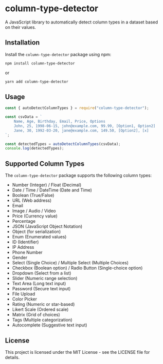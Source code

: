 # column-type-detector

A JavaScript library to automatically detect column types in a dataset based on their values.

## Installation

Install the `column-type-detector` package using npm:

```sh
npm install column-type-detector
```

or

```sh
yarn add column-type-detector

```

## Usage

```js
const { autoDetectColumnTypes } = require("column-type-detector");

const csvData = `
    Name, Age, Birthday, Email, Price, Options
    John, 25, 1998-06-15, john@example.com, 99.99, [Option1, Option2]
    Jane, 30, 1992-03-20, jane@example.com, 149.50, [Option2], [x]
`;

const detectedTypes = autoDetectColumnTypes(csvData);
console.log(detectedTypes);
```

## Supported Column Types

The `column-type-detector` package supports the following column types:

- Number (Integer) / Float (Decimal)
- Date / Time / DateTime (Date and Time)
- Boolean (True/False)
- URL (Web address)
- Email
- Image / Audio / Video
- Price (Currency value)
- Percentage
- JSON (JavaScript Object Notation)
- Object (for serialization)
- Enum (Enumerated values)
- ID (Identifier)
- IP Address
- Phone Number
- Gender
- Select (Single Choice) / Multiple Select (Multiple Choices)
- Checkbox (Boolean option) / Radio Button (Single-choice option)
- Dropdown (Select from a list)
- Slider (Numeric range selection)
- Text Area (Long text input)
- Password (Secure text input)
- File Upload
- Color Picker
- Rating (Numeric or star-based)
- Likert Scale (Ordered scale)
- Matrix (Grid of choices)
- Tags (Multiple categorization)
- Autocomplete (Suggestive text input)

## License

This project is licensed under the MIT License - see the LICENSE file for details.

